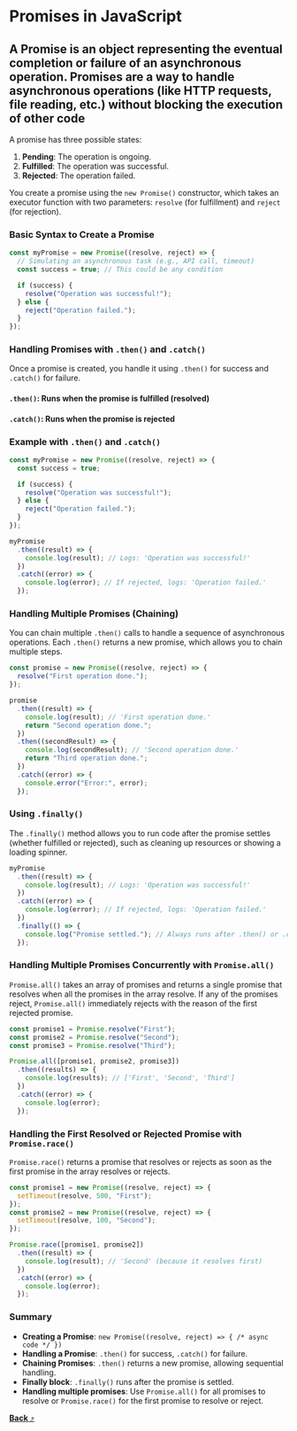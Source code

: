 # Promises in JavaScript

## A **Promise** is an object representing the eventual completion or failure of an asynchronous operation. Promises are a way to handle asynchronous operations (like HTTP requests, file reading, etc.) without blocking the execution of other code

A promise has three possible states:

1. **Pending**: The operation is ongoing.
2. **Fulfilled**: The operation was successful.
3. **Rejected**: The operation failed.

You create a promise using the `new Promise()` constructor, which takes an executor function with two parameters: `resolve` (for fulfillment) and `reject` (for rejection).

### Basic Syntax to Create a Promise

```javascript
const myPromise = new Promise((resolve, reject) => {
  // Simulating an asynchronous task (e.g., API call, timeout)
  const success = true; // This could be any condition

  if (success) {
    resolve("Operation was successful!");
  } else {
    reject("Operation failed.");
  }
});
```

### Handling Promises with `.then()` and `.catch()`

Once a promise is created, you handle it using `.then()` for success and `.catch()` for failure.

#### **`.then()`**: Runs when the promise is fulfilled (resolved)

#### **`.catch()`**: Runs when the promise is rejected

### Example with `.then()` and `.catch()`

```javascript
const myPromise = new Promise((resolve, reject) => {
  const success = true;

  if (success) {
    resolve("Operation was successful!");
  } else {
    reject("Operation failed.");
  }
});

myPromise
  .then((result) => {
    console.log(result); // Logs: 'Operation was successful!'
  })
  .catch((error) => {
    console.log(error); // If rejected, logs: 'Operation failed.'
  });
```

### Handling Multiple Promises (Chaining)

You can chain multiple `.then()` calls to handle a sequence of asynchronous operations. Each `.then()` returns a new promise, which allows you to chain multiple steps.

```javascript
const promise = new Promise((resolve, reject) => {
  resolve("First operation done.");
});

promise
  .then((result) => {
    console.log(result); // 'First operation done.'
    return "Second operation done.";
  })
  .then((secondResult) => {
    console.log(secondResult); // 'Second operation done.'
    return "Third operation done.";
  })
  .catch((error) => {
    console.error("Error:", error);
  });
```

### Using `.finally()`

The `.finally()` method allows you to run code after the promise settles (whether fulfilled or rejected), such as cleaning up resources or showing a loading spinner.

```javascript
myPromise
  .then((result) => {
    console.log(result); // Logs: 'Operation was successful!'
  })
  .catch((error) => {
    console.log(error); // If rejected, logs: 'Operation failed.'
  })
  .finally(() => {
    console.log("Promise settled."); // Always runs after .then() or .catch()
  });
```

### Handling Multiple Promises Concurrently with `Promise.all()`

`Promise.all()` takes an array of promises and returns a single promise that resolves when all the promises in the array resolve. If any of the promises reject, `Promise.all()` immediately rejects with the reason of the first rejected promise.

```javascript
const promise1 = Promise.resolve("First");
const promise2 = Promise.resolve("Second");
const promise3 = Promise.resolve("Third");

Promise.all([promise1, promise2, promise3])
  .then((results) => {
    console.log(results); // ['First', 'Second', 'Third']
  })
  .catch((error) => {
    console.log(error);
  });
```

### Handling the First Resolved or Rejected Promise with `Promise.race()`

`Promise.race()` returns a promise that resolves or rejects as soon as the first promise in the array resolves or rejects.

```javascript
const promise1 = new Promise((resolve, reject) => {
  setTimeout(resolve, 500, "First");
});
const promise2 = new Promise((resolve, reject) => {
  setTimeout(resolve, 100, "Second");
});

Promise.race([promise1, promise2])
  .then((result) => {
    console.log(result); // 'Second' (because it resolves first)
  })
  .catch((error) => {
    console.log(error);
  });
```

### Summary

- **Creating a Promise**: `new Promise((resolve, reject) => { /* async code */ })`
- **Handling a Promise**: `.then()` for success, `.catch()` for failure.
- **Chaining Promises**: `.then()` returns a new promise, allowing sequential handling.
- **Finally block**: `.finally()` runs after the promise is settled.
- **Handling multiple promises**: Use `Promise.all()` for all promises to resolve or `Promise.race()` for the first promise to resolve or reject.

[**Back** ⤴️](https://github.com/Stei-ITstudents/Javascript-Concepts_Before-ReactJs/tree/main#readme)
